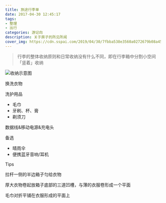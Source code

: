 ```yaml
---
title: 旅途行李单
date: 2017-04-30 12:45:17
tags:
- 整理
- 出行
categories: 游记向
description: 关于房子的所见所闻
cover_img: https://cdn.sspai.com/2019/04/30/7fbba538e3560a0272679b08a45e2397.png
---
```




> 行李的整体收纳原则和日常收纳没有什么不同，即在行李箱中分割小空间「竖着」收纳

![收纳示意图](https://cdn.sspai.com/2019/04/30/7fbba538e3560a0272679b08a45e2397.png)

换洗衣物

洗护用品

- 毛巾
- 牙刷、杯、膏
- 剃须刀

数据线&移动电源&充电头

备选

- 晴雨伞
- 便携蓝牙音响/耳机



Tips

拉杆一侧的半边箱子匀给衣物

厚大衣物卷起放箱子底部的三道凹槽，与薄的衣服卷形成一个平面

毛巾对折平铺在衣服形成的平面上